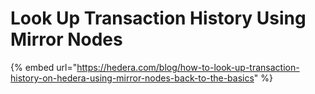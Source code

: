 # Look Up Transaction History Using Mirror Nodes

{% embed url="https://hedera.com/blog/how-to-look-up-transaction-history-on-hedera-using-mirror-nodes-back-to-the-basics" %}

